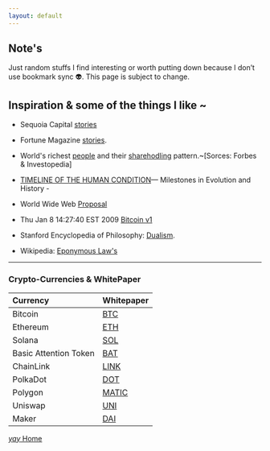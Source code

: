 ```yaml
---
layout: default
---
```


## Note's

Just random stuffs I find interesting or worth putting down because I don’t use bookmark sync 👽. This page is subject to change.


## Inspiration & some of the things I like ~

*  Sequoia Capital [stories](https://www.sequoiacap.com/india/) 

*  Fortune Magazine [stories](https://linktr.ee/fortuneindia).

*  World's richest [people](https://www.forbes.com/real-time-billionaires/#149c9fe03d78) and their [sharehodling](https://www.investopedia.com/articles/investing/012715/5-richest-people-world.asp) pattern.~[Sorces: Forbes & Investopedia]

*  [TIMELINE OF THE HUMAN CONDITION](https://www.southampton.ac.uk/~cpd/history.html)— Milestones in Evolution and History -

*  World Wide Web [Proposal](https://www.w3.org/Proposal.html)

*  Thu Jan 8 14:27:40 EST 2009 [Bitcoin v1 ](https://www.metzdowd.com/pipermail/cryptography/2009-January/014994.html)

*  Stanford Encyclopedia of Philosophy: [Dualism](https://plato.stanford.edu/entries/dualism/).

*  Wikipedia: [Eponymous Law's](https://en.m.wikipedia.org/wiki/List_of_eponymous_laws)
 
 * * *
### Crypto-Currencies & WhitePaper

|            Currency          |                                                                          Whitepaper                                                                                                                    |
|:-----------------------------|:-------------------------------------------------------------------------------------------------------------------------------------------------------------------------------------------------------|
| Bitcoin                      | [BTC](https://bitcoin.org/bitcoin.pdf)                                                                                                                                                                 |
| Ethereum                     | [ETH](https://blockchainlab.com/pdf/Ethereum_white_paper-a_next_generation_smart_contract_and_decentralized_application_platform-vitalik-buterin.pdf)                                                  | 
| Solana                       | [SOL](https://solana.com/solana-whitepaper.pdf)                                                                                                                                                        | 
| Basic Attention Token        | [BAT](https://basicattentiontoken.org/static-assets/documents/BasicAttentionTokenWhitePaper-4.pdf) | [On Token Velocity](https://basicattentiontoken.org/static-assets/documents/token-econ.pdf)       |
| ChainLink                    | [LINK](https://research.chain.link/whitepaper-v2.pdf)                                                                                                                                                  |
| PolkaDot                     | [DOT](https://polkadot.network/PolkaDotPaper.pdf)| [Lightpaper](https://polkadot.network/Polkadot-lightpaper.pdf)                                                                                      |
| Polygon                      | [MATIC](https://github.com/maticnetwork/whitepaper)                                                                                                                                                    |
| Uniswap                      | [UNI](https://uniswap.org/whitepaper-v3.pdf)                                                                                                                                                           |
| Maker                        | [DAI](https://makerdao.com/whitepaper/White%20Paper%20-The%20Maker%20Protocol_%20MakerDAO%E2%80%99s%20Multi-Collateral%20Dai%20(MCD)%20System-FINAL-%20021720.pdf)                                     |



[ _yay_ Home](https://srterm.github.io/srt/)
